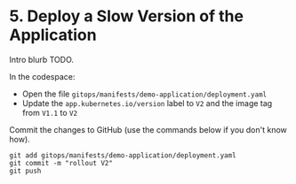 # 5. Deploy a Slow Version of the Application

Intro blurb TODO.

In the codespace:

* Open the file `gitops/manifests/demo-application/deployment.yaml`
* Update the `app.kubernetes.io/version` label to `V2` and the image tag from `V1.1` to `V2`

Commit the changes to GitHub (use the commands below if you don't know how).

```shell
git add gitops/manifests/demo-application/deployment.yaml
git commit -m "rollout V2"
git push
```
